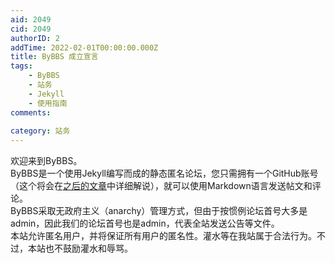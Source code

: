 ```yaml
---
aid: 2049
cid: 2049
authorID: 2
addTime: 2022-02-01T00:00:00.000Z
title: ByBBS 成立宣言
tags:
    - ByBBS
    - 站务
    - Jekyll
    - 使用指南
comments:
    
category: 站务
---
```


欢迎来到ByBBS。  
ByBBS是一个使用Jekyll编写而成的静态匿名论坛，您只需拥有一个GitHub账号（这个将会在[之后的文章](https://terminus2021.github.io/bybbs/t/1860.html)中详细解说），就可以使用Markdown语言发送帖文和评论。  
ByBBS采取无政府主义（anarchy）管理方式，但由于按惯例论坛首号大多是admin，因此我们的论坛首号也是admin，代表全站发送公告等文件。  
本站允许匿名用户，并将保证所有用户的匿名性。灌水等在我站属于合法行为。不过，本站也不鼓励灌水和辱骂。
